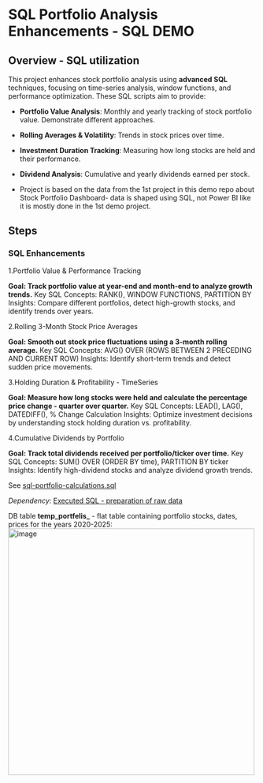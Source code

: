
# SQL Portfolio Analysis Enhancements - SQL DEMO

## Overview -  SQL utilization

This project enhances stock portfolio analysis using **advanced SQL** techniques, focusing on time-series analysis, window functions, and performance optimization. These SQL scripts aim to provide:

- **Portfolio Value Analysis**: Monthly and yearly tracking of stock portfolio value. Demonstrate different approaches.
- **Rolling Averages & Volatility**: Trends in stock prices over time.
- **Investment Duration Tracking**: Measuring how long stocks are held and their performance.
- **Dividend Analysis**: Cumulative and yearly dividends earned per stock.

- Project is based on the data from the 1st project in this demo repo about Stock Portfolio Dashboard- data is shaped using SQL, not Power BI like it is mostly done in the 1st demo project.

## Steps

### SQL Enhancements

1️.Portfolio Value & Performance Tracking

**Goal: Track portfolio value at year-end and month-end to analyze growth trends.**
Key SQL Concepts: RANK(), WINDOW FUNCTIONS, PARTITION BY
Insights: Compare different portfolios, detect high-growth stocks, and identify trends over years.

2️.Rolling 3-Month Stock Price Averages

**Goal: Smooth out stock price fluctuations using a 3-month rolling average.**
Key SQL Concepts: AVG() OVER (ROWS BETWEEN 2 PRECEDING AND CURRENT ROW)
Insights: Identify short-term trends and detect sudden price movements.

3️.Holding Duration & Profitability - TimeSeries

**Goal: Measure how long stocks were held and calculate the percentage price change - quarter over quarter.**
Key SQL Concepts: LEAD(), LAG(), DATEDIFF(), % Change Calculation
Insights: Optimize investment decisions by understanding stock holding duration vs. profitability.

4️.Cumulative Dividends by Portfolio

**Goal: Track total dividends received per portfolio/ticker over time.**
Key SQL Concepts: SUM() OVER (ORDER BY time), PARTITION BY ticker
Insights: Identify high-dividend stocks and analyze dividend growth trends.

See [sql-portfolio-calculations.sql](https://github.com/uglydata/Data-Analysis-Projects/blob/main/03-SQL-Demos/sql-portfolio-calculations.sql)

*Dependency*:
[Executed SQL - preparation of raw data](https://github.com/uglydata/Data-Analysis-Projects/blob/main/01-Stock-Portfolio-Data-Processing-Dashboards/3_stocks_portfolio_processing.sql)

DB table **temp_portfelis_** - flat table containing portfolio stocks, dates, prices for the years 2020-2025:
<img width="500" alt="image" src="https://github.com/user-attachments/assets/d3e21c24-d944-4599-b58b-029c1e3a4baf" />

